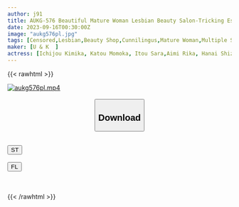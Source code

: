 ```yaml
---
author: j91
title: AUKG-576 Beautiful Mature Woman Lesbian Beauty Salon-Tricking Esthetic Monitor Younger Than My Daughter-
date: 2023-09-16T00:30:00Z
image: "aukg576pl.jpg"
tags: [Censored,Lesbian,Beauty Shop,Cunnilingus,Mature Woman,Multiple Story	]
maker: [U & K  ]
actress: [Ichijou Kimika, Katou Momoka, Itou Sara,Aimi Rika, Hanai Shizuku, Himekawa Reiko ]
---
```



{{< rawhtml >}}

<div class="video" data-videoid="AJZex1GKl9HmXx">
    <a href="javascript:;">
        <img src="https://my.j91.asia/posts/aukg576pl/aukg576pl.jpg" width="WIDTH" height="HEIGHT" alt="aukg576pl.mp4" loading="lazy">
    </a>
</div>

<script type="text/javascript" src="https://j91.asia/asset/on-demand-st.js"></script>

<br>
  <link rel="stylesheet" href="https://j91.asia/asset/bs5.css">
  
  <center>
  <button class="btn btn-primary" type="button" data-bs-toggle="collapse" data-bs-target=".multi-collapse" aria-expanded="false" aria-controls="multiCollapseExample1 multiCollapseExample2"><h2>Download</h2></button></center>
</p>
<div class="row">
  <div class="col">
    <div class="collapse multi-collapse" id="multiCollapseExample1">
      <div class="card card-body">
	      	      <br>
<div class="buttons">  
<a href="https://streamtape.to/v/AJZex1GKl9HmXx"><button class="btn-hover color-3"><i class="fa fa-download"></i> ST</button></a></div>
    </div>
  </div>
</div>
  <div class="col">
    <div class="collapse multi-collapse" id="multiCollapseExample2">
      <div class="card card-body">
	      <br>
<div class="buttons">
    <a href="https://filelions.online/f/3dpifnbm5dr0"><button class="btn-hover color-9"><i class="fa fa-download"></i> FL</button></a></div>
<br><br>
      </div>
    </div>
  </div>
</div>

{{< /rawhtml >}}